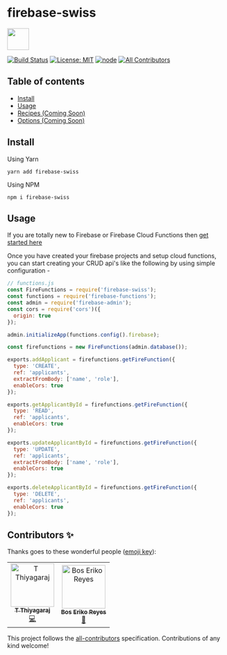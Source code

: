 # firebase-swiss


 <img src="https://res.cloudinary.com/ddbxzcb7k/image/upload/v1568999179/firebaseswiss-02_hy9whb.png" width="50">
 
[![Build Status](https://circleci.com/gh/LogRocket/redux-logger/tree/master.svg?style=svg)](https://circleci.com/gh/tstreamDOTh/firebase-swiss/tree/master)  [![License: MIT](https://img.shields.io/badge/License-MIT-yellow.svg)](https://opensource.org/licenses/MIT)  [![node](https://img.shields.io/badge/node-10.16.x-brightgreen.svg)](https://github.com/tstreamDOTh/firebase-swiss) [![All Contributors](https://img.shields.io/badge/all_contributors-2-orange.svg?style=flat-square)](#contributors)


## Table of contents

- [Install](#install)
- [Usage](#usage)
- [Recipes (Coming Soon)](#recipes)
- [Options (Coming Soon) ](#options)

## Install

Using Yarn

`yarn add firebase-swiss`

Using NPM

`npm i firebase-swiss`

## Usage

If you are totally new to Firebase or Firebase Cloud Functions then [get started here](https://firebase.google.com/docs/functions/get-started)

Once you have created your firebase projects and setup cloud functions, you can start creating your CRUD api's like the following by using simple configuration -

```javascript
// functions.js
const FireFunctions = require('firebase-swiss');
const functions = require('firebase-functions');
const admin = require('firebase-admin');
const cors = require('cors')({
  origin: true
});

admin.initializeApp(functions.config().firebase);

const firefunctions = new FireFunctions(admin.database());

exports.addApplicant = firefunctions.getFireFunction({
  type: 'CREATE',
  ref: 'applicants',
  extractFromBody: ['name', 'role'],
  enableCors: true
});

exports.getApplicantById = firefunctions.getFireFunction({
  type: 'READ',
  ref: 'applicants',
  enableCors: true
});

exports.updateApplicantById = firefunctions.getFireFunction({
  type: 'UPDATE',
  ref: 'applicants',
  extractFromBody: ['name', 'role'],
  enableCors: true
});

exports.deleteApplicantById = firefunctions.getFireFunction({
  type: 'DELETE',
  ref: 'applicants',
  enableCors: true
});

```

## Contributors ✨

Thanks goes to these wonderful people ([emoji key](https://allcontributors.org/docs/en/emoji-key)):

<!-- ALL-CONTRIBUTORS-LIST:START - Do not remove or modify this section -->
<!-- prettier-ignore -->
<table>
  <tr>
    <td align="center"><a href="https://www.linkedin.com/in/thiyagarajt/"><img src="https://avatars0.githubusercontent.com/u/11137394?v=4" width="100px;" alt="T Thiyagaraj"/><br /><sub><b>T Thiyagaraj</b></sub></a><br /><a href="https://github.com/tstreamDOTh/firebase-swiss/commits?author=tstreamDOTh" title="Code">💻</a></td>
    <td align="center"><a href="http://boseriko.com/"><img src="https://avatars1.githubusercontent.com/u/10940193?v=4" width="100px;" alt="Bos Eriko Reyes"/><br /><sub><b>Bos Eriko Reyes</b></sub></a><br /><a href="https://github.com/tstreamDOTh/firebase-swiss/commits?author=BosEriko" title="Documentation">📖</a></td>
  </tr>
</table>

<!-- ALL-CONTRIBUTORS-LIST:END -->

This project follows the [all-contributors](https://github.com/all-contributors/all-contributors) specification. Contributions of any kind welcome!
